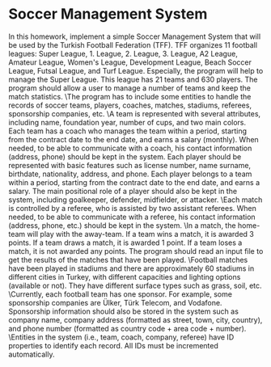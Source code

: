 # Soccer Management System
In this homework, implement a simple Soccer Management System that will be used by the Turkish Football Federation (TFF). TFF organizes 11 football leagues: Super League, 1. League, 2. League, 3. League, A2 League, Amateur League, Women's League, Development League, Beach Soccer League, Futsal League, and Turf League. Especially, the program will help to manage the Super League. This league has 21 teams and 630 players.
The program should allow a user to manage a number of teams and keep the match statistics. \The program has to include some entities to handle the records of soccer teams, players, coaches, matches, stadiums, referees, sponsorship companies, etc.
\A team is represented with several attributes, including name, foundation year, number of cups, and two main colors.\
Each team has a coach who manages the team within a period, starting from the contract date to the end date, and earns a salary (monthly). When needed, to be able to communicate with a coach, his contact information (address, phone) should be kept in the system.
Each player should be represented with basic features such as license number, name surname, birthdate, nationality, address, and phone. Each player belongs to a team within a period, starting from the contract date to the end date, and earns a salary. The main positional role of a player should also be kept in the system, including goalkeeper, defender, midfielder, or attacker.
\Each match is controlled by a referee, who is assisted by two assistant referees. When needed, to be able to communicate with a referee, his contact information (address, phone, etc.) should be kept in the system.
\In a match, the home-team will play with the away-team. If a team wins a match, it is awarded 3 points. If a team draws a match, it is awarded 1 point. If a team loses a match, it is not awarded any points. The program should read an input file to get the results of the matches that have been played.
\Football matches have been played in stadiums and there are approximately 60 stadiums in different cities in Turkey, with different capacities and lighting options (available or not). They have different surface types such as grass, soil, etc.
\Currently, each football team has one sponsor. For example, some sponsorship companies are Ülker, Türk Telecom, and Vodafone. Sponsorship information should also be stored in the system such as company name, company address (formatted as street, town, city, country), and phone number (formatted as country code + area code + number).
\Entities in the system (i.e., team, coach, company, referee) have ID properties to identify each record. All IDs must be incremented automatically.
